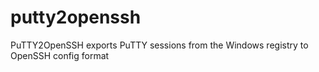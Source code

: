 # putty2openssh
PuTTY2OpenSSH exports PuTTY sessions from the Windows registry to OpenSSH config format
